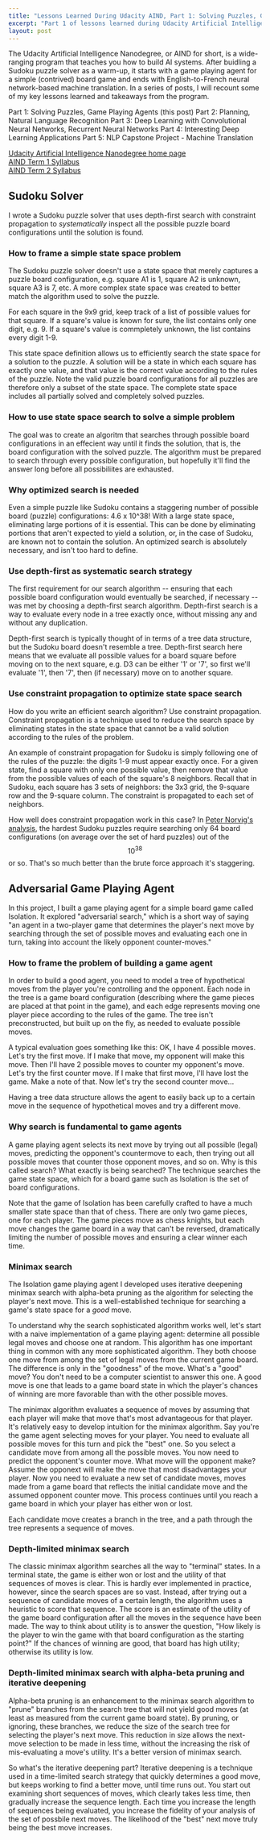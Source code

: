 ```yaml
---
title: "Lessons Learned During Udacity AIND, Part 1: Solving Puzzles, Game Playing Agents"
excerpt: "Part 1 of lessons learned during Udacity Artificial Intelligence Nanodegree covers the first part of Term 1."
layout: post
---
```


The Udacity Artificial Intelligence Nanodegree, or AIND for short, is a wide-ranging program that teaches you how to build AI systems. After buidling a Sudoku puzzle solver as a warm-up, it starts with a game playing agent for a simple (contrived) board game and ends with English-to-French neural network-based machine translation. In a series of posts, I will recount some of my key lessons learned and takeaways from the program.

Part 1: Solving Puzzles, Game Playing Agents (this post)
Part 2: Planning, Natural Language Recognition
Part 3: Deep Learning with Convolutional Neural Networks, Recurrent Neural Networks
Part 4: Interesting Deep Learning Applications
Part 5: NLP Capstone Project - Machine Translation

[Udacity Artificial Intelligence Nanodegree home page](https://www.udacity.com/course/artificial-intelligence-nanodegree--nd889)<br/>
[AIND Term 1 Syllabus](https://medium.com/udacity/ai-nanodegree-program-syllabus-term-1-in-depth-80c41297acaf)<br/>
[AIND Term 2 Syllabus](https://medium.com/udacity/ai-nanodegree-program-syllabus-term-2-deep-learning-in-depth-d935197b66ec)


## Sudoku Solver

I wrote a Sudoku puzzle solver that uses depth-first search with constraint propagation to _systematically_ inspect all the possible puzzle board configurations until the solution is found.

### How to frame a simple state space problem

The Sudoku puzzle solver doesn't use a state space that merely captures a puzzle board configuration, e.g. square A1 is 1, square A2 is unknown, square A3 is 7, etc. A more complex state space was created to better match the algorithm used to solve the puzzle.

For each square in the 9x9 grid, keep track of a list of possible values for that square. If a square's value is known for sure, the list contains only one digit, e.g. 9. If a square's value is commpletely unknown, the list contains every digit 1-9.

This state space definition allows us to efficiently search the state space for a solution to the puzzle. A solution will be a state in which each square has exactly one value, and that value is the correct value according to the rules of the puzzle. Note the valid puzzle board configurations for all puzzles are therefore only a subset of the state space. The complete state space includes all partially solved and completely solved puzzles.

### How to use state space search to solve a simple problem

The goal was to create an algoritm that searches through possible board configurations in an effecient way until it finds the solution, that is, the board configuration with the solved puzzle. The algorithm must be prepared to search through every possible configuration, but hopefully it'll find the answer long before all possibiliites are exhausted.

### Why optimized search is needed

Even a simple puzzle like Sudoku contains a staggering number of possible board (puzzle) configurations: 4.6 x 10^38! With a large state space, eliminating large portions of it is essential. This can be done by eliminating portions that aren't expected to yield a solution, or, in the case of Sudoku, are known not to contain the solution. An optimized search is absolutely necessary, and isn't too hard to define.

### Use depth-first as systematic search strategy

The first requirement for our search algorithm -- ensuring that each possible board configuration would eventually be searched, if necessary -- was met by choosing a depth-first search algorithm. Depth-first search is a way to evaluate every node in a tree exactly once, without missing any and without any duplication.

Depth-first search is typically thought of in terms of a tree data structure, but the Sudoku board doesn't resemble a tree. Depth-first search here means that we evaluate all possible values for a board square before moving on to the next square, e.g. D3 can be either '1' or '7', so first we'll evaluate '1', then '7', then (if necessary) move on to another square.

### Use constraint propagation to optimize state space search

How do you write an efficient search algorithm? Use constraint propagation. Constraint propagation is a technique used to reduce the search space by eliminating states in the state space that cannot be a valid solution according to the rules of the problem.

An example of constraint propagation for Sudoku is simply following one of the rules of the puzzle: the digits 1-9 must appear exactly once. For a given state, find a square with only one possible value, then remove that value from the possible values of each of the square's 8 neighbors. Recall that in Sudoku, each square has 3 sets of neighbors: the 3x3 grid, the 9-square row and the 9-square column. The constraint is propagated to each set of neighbors.

How well does constraint propagation work in this case? In [Peter Norvig's analysis](http://norvig.com/sudoku.html), the hardest Sudoku puzzles require searching only 64 board configurations (on average over the set of hard puzzles) out of the $$10^38$$ or so. That's so much better than the brute force approach it's staggering.


## Adversarial Game Playing Agent

In this project, I built a game playing agent for a simple board game called Isolation. It explored "adversarial search," which is a short way of saying "an agent in a two-player game that determines the player's next move by searching through the set of possible moves and evaluating each one in turn, taking into account the likely opponent counter-moves."

### How to frame the problem of building a game agent

In order to build a good agent, you need to model a tree of hypothetical moves from the player you're controlling and the opponent. Each node in the tree is a game board configuration (describing where the game pieces are placed at that point in the game), and each edge represents moving one player piece according to the rules of the game. The tree isn't preconstructed, but built up on the fly, as needed to evaluate possible moves.

A typical evaluation goes something like this: OK, I have 4 possible moves. Let's try the first move. If I make that move, my opponent will make this move. Then I'll have 2 possible moves to counter my opponent's move. Let's try the first counter move. If I make that first move, I'll have lost the game. Make a note of that. Now let's try the second counter move...

Having a tree data structure allows the agent to easily back up to a certain move in the sequence of hypothetical moves and try a different move.

### Why search is fundamental to game agents

A game playing agent selects its next move by trying out all possible (legal) moves, predicting the opponent's countermove to each, then trying out all possible moves that counter those opponent moves, and so on. Why is this called search? What exactly is being searched? The technique searches the game state space, which for a board game such as Isolation is the set of board configurations.

Note that the game of Isolation has been carefully crafted to have a much smaller state space than that of chess. There are only two game pieces, one for each player. The game pieces move as chess knights, but each move changes the game board in a way that can't be reversed, dramatically limiting the number of possible moves and ensuring a clear winner each time.

### Minimax search

The Isolation game playing agent I developed uses iterative deepening minimax search with alpha-beta pruning as the algorithm for selecting the player's next move. This is a well-established technique for searching a game's state space for a _good_ move.

To understand why the search sophisticated algorithm works well, let's start with a naive implementation of a game playing agent: determine all possible legal moves and choose one at random. This algorithm has one important thing in common with any more sophisticated algorithm. They both choose one move from among the set of legal moves from the current game board. The difference is only in the "goodness" of the move. What's a "good" move? You don't need to be a computer scientist to answer this one. A good move is one that leads to a game board state in which the player's chances of winning are more favorable than with the other possible moves.

The minimax algorithm evaluates a sequence of moves by assuming that each player will make that move that's most advantageous for that player. It's relatively easy to develop intuition for the minimax algorithm. Say you're the game agent selecting moves for your player. You need to evaluate all possible moves for this turn and pick the "best" one. So you select a candidate move from among all the possible moves. You now need to predict the opponent's counter move. What move will the opponent make? Assume the opponext will make the move that most disadvantages your player. Now you need to evaluate a new set of candidate moves, moves made from a game board that reflects the initial candidate move and the assumed opponent counter move. This process continues until you reach a game board in which your player has either won or lost.

Each candidate move creates a branch in the tree, and a path through the tree represents a sequence of moves.

### Depth-limited minimax search

The classic minimax algorithm searches all the way to "terminal" states. In a terminal state, the game is either won or lost and the utility of that sequences of moves is clear. This is hardly ever implemented in practice, however, since the search spaces are so vast. Instead, after trying out a sequence of candidate moves of a certain length, the algorithm uses a heuristic to score that sequence. The score is an estimate of the utility of the game board configuration after all the moves in the sequence have been made. The way to think about utility is to answer the question, "How likely is the player to win the game with that board configuration as the starting point?" If the chances of winning are good, that board has high utility; otherwise its utility is low.

### Depth-limited minimax search with alpha-beta pruning and iterative deepening 

Alpha-beta pruning is an enhancement to the minimax search algorithm to "prune" branches from the search tree that will not yield good moves (at least as measured from the current game board state). By pruning, or ignoring, these branches, we reduce the size of the search tree for selecting the player's next move. This reduction in size allows the next-move selection to be made in less time, without the increasing the risk of mis-evaluating a move's utility. It's a better version of minimax search.

So what's the iterative deepening part? Iterative deepening is a technique used in a time-limited search strategy that quickly determines a good move, but keeps working to find a better move, until time runs out. You start out examining short sequences of moves, which clearly takes less time, then gradually increase the sequence length. Each time you increase the length of sequences being evaluated, you increase the fidelity of your analysis of the set of possbile next moves. The likelihood of the "best" next move truly being the best move increases.


